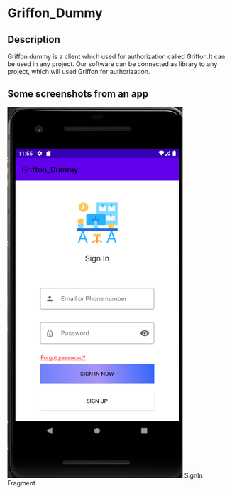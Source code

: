 # Griffon_Dummy
## Description
Griffon dummy is a client which used for authorization called Griffon.It can be used in any project.
Our software can be connected as library to any project, which will used Griffon for authorization.
## Some screenshots from an app
![Drawing](app/src/main/res/drawable/signin.png) SignIn Fragment
